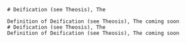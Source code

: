 
    # Deification (see Theosis), The

    Definition of Deification (see Theosis), The coming soon
    # Deification (see Theosis), The
    Definition of Deification (see Theosis), The coming soon
